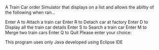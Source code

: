 A Train Car order Simulator that displays on a list and allows the abiltiy of the following when ran... 

Enter A to Attach a train car
Enter R to Detach car at factory
Enter D to Display all the train car details
Enter S to Search a train car
Enter M to Merge two train cars
Enter Q to Quit
Please enter your choice: 

This program uses only Java developed using Eclipse IDE

